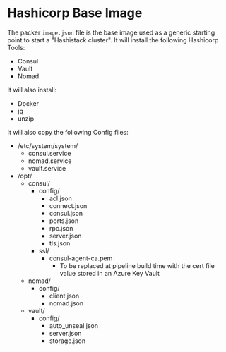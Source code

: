 # Hashicorp Base Image

The packer ```image.json``` file is the base image used as a generic starting point to start a "Hashistack cluster".  It will install the following Hashicorp Tools:
- Consul
- Vault
- Nomad

It will also install:
- Docker
- jq
- unzip

It will also copy the following Config files:
- /etc/system/system/
  - consul.service
  - nomad.service
  - vault.service
- /opt/
  - consul/
    - config/
      - acl.json
      - connect.json
      - consul.json
      - ports.json
      - rpc.json
      - server.json
      - tls.json
    - ssl/
      - consul-agent-ca.pem
        - To be replaced at pipeline build time with the cert file value stored in an Azure Key Vault 
  - nomad/
    - config/
      - client.json
      - nomad.json
  - vault/
    - config/
      - auto_unseal.json
      - server.json
      - storage.json